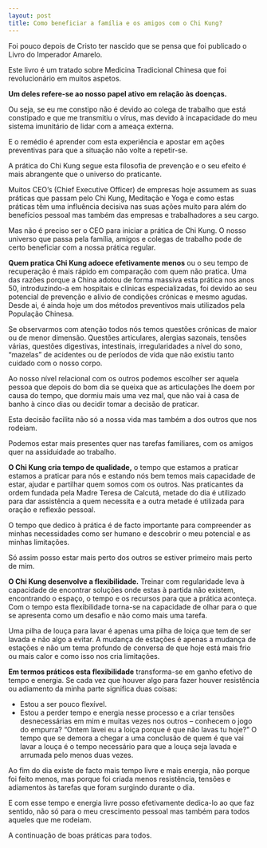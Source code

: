 ```yaml
---
layout: post
title: Como beneficiar a família e os amigos com o Chi Kung?
---
```


Foi pouco depois de Cristo ter nascido que se pensa que foi publicado o Livro do Imperador Amarelo.

Este livro é um tratado sobre Medicina Tradicional Chinesa que foi revolucionário em muitos aspetos.

**Um deles refere-se ao nosso papel ativo em relação às doenças.**

Ou seja, se eu me constipo não é devido ao colega de trabalho que está constipado e que me transmitiu o vírus, mas devido à incapacidade do meu sistema imunitário de lidar com a ameaça externa.

E o remédio é aprender com esta experiência e apostar em ações preventivas para que a situação não volte a repetir-se.

A prática do Chi Kung segue esta filosofia de prevenção e o seu efeito é mais abrangente que o universo do praticante.

Muitos CEO’s (Chief Executive Officer) de empresas hoje assumem as suas práticas que passam pelo Chi Kung, Meditação e Yoga e como estas práticas têm uma influência decisiva nas suas ações muito para além do benefícios pessoal mas também das empresas e trabalhadores a seu cargo.

Mas não é preciso ser o CEO para iniciar a prática de Chi Kung. O nosso universo que passa pela família, amigos e colegas de trabalho pode de certo beneficiar com a nossa prática regular.

**Quem pratica Chi Kung adoece efetivamente menos** ou o seu tempo de recuperação é mais rápido em comparação com quem não pratica. Uma das razões porque a China adotou de forma massiva esta prática nos anos 50, introduzindo-a em hospitais e clínicas especializadas, foi devido ao seu potencial de prevenção e alivio de condições crónicas e mesmo agudas. Desde ai, é ainda hoje um dos métodos preventivos mais utilizados pela População Chinesa.

Se observarmos com atenção todos nós temos questões crónicas de maior ou de menor dimensão. Questões articulares, alergias sazonais, tensões várias, questões digestivas, intestinais, irregularidades a nível do sono, “mazelas” de acidentes ou de períodos de vida que não existiu tanto cuidado com o nosso corpo.

Ao nosso nível relacional com os outros podemos escolher ser aquela pessoa que depois do bom dia se queixa que as articulações lhe doem por causa do tempo, que dormiu mais uma vez mal, que não vai à casa de banho à cinco dias ou decidir tomar a decisão de praticar.

Esta decisão facilita não só a nossa vida mas também a dos outros que nos rodeiam.

Podemos estar mais presentes quer nas tarefas familiares, com os amigos quer na assiduidade ao trabalho.

**O Chi Kung cria tempo de qualidade,** o tempo que estamos a praticar estamos a praticar para nós e estando nós bem temos mais capacidade de estar, ajudar e partilhar quem somos com os outros. Nas praticantes da ordem fundada pela Madre Teresa de Calcutá, metade do dia é utilizado para dar assistência a quem necessita e a outra metade é utilizada para oração e reflexão pessoal.

O tempo que dedico à prática é de facto importante para compreender as minhas necessidades como ser humano e descobrir o meu potencial e as minhas limitações.

Só assim posso estar mais perto dos outros se estiver primeiro mais perto de mim.

**O Chi Kung desenvolve a flexibilidade.** Treinar com regularidade leva à capacidade de encontrar soluções onde estas à partida não existem, encontrando o espaço, o tempo e os recursos para que a prática aconteça. Com o tempo esta flexibilidade torna-se na capacidade de olhar para o que se apresenta como um desafio e não como mais uma tarefa.

Uma pilha de louça para lavar é apenas uma pilha de loiça que tem de ser lavada e não algo a evitar. A mudança de estações é apenas a mudança de estações e não um tema profundo de conversa de que hoje está mais frio ou mais calor e como isso nos cria limitações.

**Em termos práticos esta flexibilidade** transforma-se em ganho efetivo de tempo e energia. Se cada vez que houver algo para fazer houver resistência ou adiamento da minha parte significa duas coisas:

- Estou a ser pouco flexível.
- Estou a perder tempo e energia nesse processo e a criar tensões desnecessárias em mim e muitas vezes nos outros – conhecem o jogo do empurra? “Ontem lavei eu a loiça porque é que não lavas tu hoje?” O tempo que se demora a chegar a uma conclusão de quem é que vai lavar a louça é o tempo necessário para que a louça seja lavada e arrumada pelo menos duas vezes.

Ao fim do dia existe de facto mais tempo livre e mais energia, não porque foi feito menos,  mas porque foi criada menos resistência, tensões e adiamentos às tarefas que foram surgindo durante o dia.

E com esse tempo e energia livre posso efetivamente dedica-lo ao que faz sentido, não só para o meu crescimento pessoal mas também para todos aqueles que me rodeiam.

A continuação de boas práticas para todos.